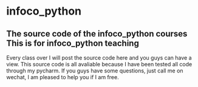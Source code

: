 # infoco_python
The source code of the infoco_python courses
This is for infoco_python teaching
---

Every class over I will post the source code here and you guys can have a view. This source code is all avaliable because I have been tested all code through my pycharm. 
If you guys have some questions, just call me on wechat, I am pleased to help you if I am free.
